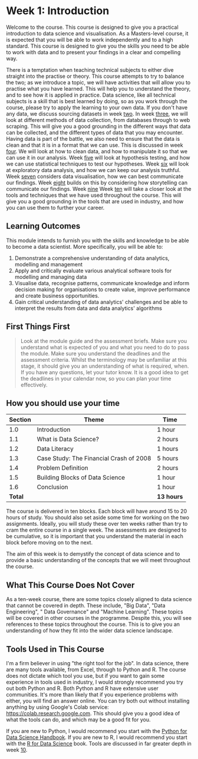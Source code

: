 # Week 1: Introduction

Welcome to the course. This course is designed to give you a practical
introduction to data science and visualisation. As a Masters-level course, it is
expected that you will be able to work independently and to a high standard.
This course is designed to give you the skills you need to be able to work with
data and to present your findings in a clear and compelling way.

There is a temptation when teaching technical subjects to either dive straight
into the practise or theory. This course attempts to try to balance the two; as
we introduce a topic, we will have activities that will allow you to practise
what you have learned. This will help you to understand the theory, and to see
how it is applied in practice. Data science, like all technical subjects is a
skill that is best learned by doing, so as you work through the course, please
try to apply the learning to your own data. If you don't have any data, we
discuss sourcing datasets in week [two](../02/2.0.md). In week
[three](../03/3.0.md), we will look at different methods of data collection,
from databases through to web scraping. This will give you a good grounding in
the different ways that data can be collected, and the different types of data
that you may encounter. Having data is part of the battle, we also need to
ensure that the data is clean and that it is in a format that we can use. This
is discussed in week [four](../04/4.0.md). We will look at how to clean data,
and how to manipulate it so that we can use it in our analysis. Week
[five](../05/5.0.md) will look at hypothesis testing, and how we can use
statistical techniques to test our hypotheses. Week [six](../06/6.0.md) will
look at exploratory data analysis, and how we can keep our analysis truthful.
Week [seven](../07/7.0.md) considers data visualisation, how we can best
communicate our findings. Week [eight](../08/8.0.md) builds on this by
considering how storytelling can communicate our findings. Week
[nine](../09/9.0.md) <!--TODO: what happens in week 9? --> Week
[ten](../10/10.0.md) will take a closer look at the tools and techniques that we
have used throughout the course. This will give you a good grounding in the
tools that are used in industry, and how you can use them to further your
career.

## Learning Outcomes

This module intends to furnish you with the skills and knowledge to be able to
become a data scientist. More specifically, you will be able to:

1. Demonstrate a comprehensive understanding of data analytics, modelling and
   management
2. Apply and critically evaluate various analytical software tools for modelling
   and managing data
3. Visualise data, recognise patterns, communicate knowledge and inform decision
   making for organisations to create value, improve performance and create
   business opportunities.
4. Gain critical understanding of data analytics' challenges and be able to
   interpret the results from data and data analytics' algorithms

## First Things First

> Look at the module guide and the assessment briefs. Make sure you understand
> what is expected of you and what you need to do to pass the module. Make sure
> you understand the deadlines and the assessment criteria. Whilst the
> terminology may be unfamiliar at this stage, it should give you an
> understanding of what is required, when. If you have any questions, let your
> tutor know. It is a good idea to get the deadlines in your calendar now, so
> you can plan your time effectively.

## How you should use your time

| Section   | Theme                                   | Time         |
| --------- | --------------------------------------- | ------------ |
| 1.0       | Introduction                            | 1 hour       |
| 1.1       | What is Data Science?                   | 2 hours      |
| 1.2       | Data Literacy                           | 1 hours      |
| 1.3       | Case Study: The Financial Crash of 2008 | 5 hours      |
| 1.4       | Problem Definition                      | 2 hours      |
| 1.5       | Building Blocks of Data Science         | 1 hour       |
| 1.6       | Conclusion                              | 1 hour       |
| **Total** |                                         | **13 hours** |

The course is delivered in ten blocks. Each block will have around 15 to 20
hours of study. You should also set aside some time for working on the two
assignments. Ideally, you will study these over ten weeks rather than try to
cram the entire course in a single week. The assessments are designed to be
cumulative, so it is important that you understand the material in each block
before moving on to the next.

The aim of this week is to demystify the concept of data science and to provide
a basic understanding of the concepts that we will meet throughout the course.

## What This Course Does Not Cover

As a ten-week course, there are some topics closely aligned to data science that
cannot be covered in depth. These include, "Big Data", "Data Engineering", "
Data Governance" and "Machine Learning". These topics will be covered in other
courses in the programme. Despite this, you will see references to these topics
throughout the course. This is to give you an understanding of how they fit into
the wider data science landscape.

## Tools Used in This Course

I'm a firm believer in using "the right tool for the job". In data science,
there are many tools available, from Excel, through to Python and R. The course
does not dictate which tool you use, but if you want to gain some experience in
tools used in industry, I would strongly recommend you try out both Python and
R. Both Python and R have extensive user communities. It's more than likely that
if you experience problems with either, you will find an answer online. You can
try both out without installing anything by using Google's Colab service:
<https://colab.research.google.com>. This should give you a good idea of what
the tools can do, and which may be a good fit for you.

If you are new to Python, I would recommend you start with the
[Python for Data Science Handbook](https://jakevdp.github.io/PythonDataScienceHandbook/).
If you are new to R, I would recommend you start with the
[R for Data Science](https://r4ds.had.co.nz/) book. Tools are discussed in far
greater depth in week [10](../10/10.0.md).

